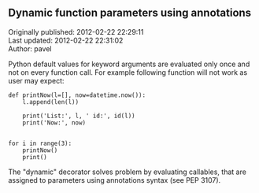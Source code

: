 ## Dynamic function parameters using annotations  
Originally published: 2012-02-22 22:29:11  
Last updated: 2012-02-22 22:31:02  
Author: pavel   
  
Python default values for keyword arguments are evaluated only once and not on every function call. For example following function will not work as user may expect:

    def printNow(l=[], now=datetime.now()):
        l.append(len(l))
        
        print('List:', l, ' id:', id(l))
        print('Now:', now)
    
    
    for i in range(3):
        printNow()
        print()

The "dynamic" decorator solves problem by evaluating callables, that are assigned to parameters using annotations syntax (see PEP 3107).